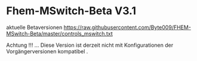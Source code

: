 # Fhem-MSwitch-Beta V3.1
aktuelle Betaversionen
https://raw.githubusercontent.com/Byte009/FHEM-MSwitch-Beta/master/controls_mswitch.txt

Achtung !!! ... Diese Version ist derzeit nicht mit Konfigurationen der Vorgängerversionen kompatibel .
